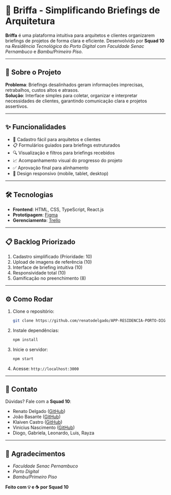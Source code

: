 # 🌿 Briffa - Simplificando Briefings de Arquitetura

**Briffa** é uma plataforma intuitiva para arquitetos e clientes organizarem briefings de projetos de forma clara e eficiente. Desenvolvido por **Squad 10** na *Residência Tecnológica* do *Porto Digital* com *Faculdade Senac Pernambuco* e *Bambu/Primeiro Piso*.

---

## 🚀 Sobre o Projeto

**Problema**: Briefings desalinhados geram informações imprecisas, retrabalhos, custos altos e atrasos.  
**Solução**: Interface simples para coletar, organizar e interpretar necessidades de clientes, garantindo comunicação clara e projetos assertivos.

---

## ✨ Funcionalidades

- 📝 Cadastro fácil para arquitetos e clientes
- 📋 Formulários guiados para briefings estruturados
- 🔍 Visualização e filtros para briefings recebidos
- 📈 Acompanhamento visual do progresso do projeto
- ✅ Aprovação final para alinhamento
- 📱 Design responsivo (mobile, tablet, desktop)

---

## 🛠️ Tecnologias

- **Frontend**: HTML, CSS, TypeScript, React.js
- **Prototipagem**: [Figma](https://www.figma.com/design/SEGzbZrd7LI5K7eaCC5Etu/Bambum-Ul-%7C-UX?node-id=0-1&t=wcmylf5kKhokMfDy-1)
- **Gerenciamento**: [Trello](https://trello.com/invite/b/67f738267719c0858e2fe5a6/ATTiff4da859ff6f0f67e73fedf53fc21cd033F5865A/bambu)

---

## 📋 Backlog Priorizado

1. Cadastro simplificado (Prioridade: 10)
2. Upload de imagens de referência (10)
3. Interface de briefing intuitiva (10)
4. Responsividade total (10)
5. Gamificação no preenchimento (8)

---

## ⚙️ Como Rodar

1. Clone o repositório:
   ```bash
   git clone https://github.com/renatodelgado/APP-RESIDENCIA-PORTO-DIGITAL.git
   ```
2. Instale dependências:
   ```bash
   npm install
   ```
3. Inicie o servidor:
   ```bash
   npm start
   ```
4. Acesse: `http://localhost:3000`

---

## 📧 Contato

Dúvidas? Fale com a **Squad 10**:  
- Renato Delgado ([GitHub](https://github.com/renatodelgado))  
- João Basante ([GitHub](https://github.com/j4ozin))
- Klaiven Castro ([GitHub](https://github.com/klaiven))
- Vinicius Nascimento ([GitHub](https://github.com/vicent777))
- Diogo, Gabriela, Leonardo, Luis, Rayza

---

## 🎉 Agradecimentos

- *Faculdade Senac Pernambuco*  
- *Porto Digital*  
- *Bambu/Primeiro Piso*

**Feito com 💡 e ☕ por Squad 10**
